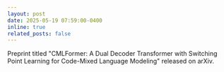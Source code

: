 ```yaml
---
layout: post
date: 2025-05-19 07:59:00-0400
inline: true
related_posts: false
---
```


Preprint titled "CMLFormer: A Dual Decoder Transformer with Switching Point Learning for Code-Mixed Language Modeling" released on arXiv.